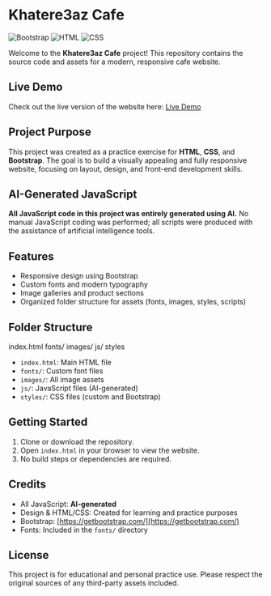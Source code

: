 # Khatere3az Cafe

![Bootstrap](https://img.shields.io/badge/Bootstrap-5.3-blue)
![HTML](https://img.shields.io/badge/HTML-5-orange)
![CSS](https://img.shields.io/badge/CSS-3-blueviolet)

Welcome to the **Khatere3az Cafe** project! This repository contains the source code and assets for a modern, responsive cafe website.

## Live Demo

Check out the live version of the website here: [Live Demo](https://reza-pourrajab.github.io/Khatere3az-Cafe/)

## Project Purpose

This project was created as a practice exercise for **HTML**, **CSS**, and **Bootstrap**. The goal is to build a visually appealing and fully responsive website, focusing on layout, design, and front-end development skills.

## AI-Generated JavaScript

**All JavaScript code in this project was entirely generated using AI.** No manual JavaScript coding was performed; all scripts were produced with the assistance of artificial intelligence tools.

## Features

- Responsive design using Bootstrap
- Custom fonts and modern typography
- Image galleries and product sections
- Organized folder structure for assets (fonts, images, styles, scripts)

## Folder Structure

index.html
fonts/
images/
js/
styles

- `index.html`: Main HTML file
- `fonts/`: Custom font files
- `images/`: All image assets
- `js/`: JavaScript files (AI-generated)
- `styles/`: CSS files (custom and Bootstrap)

## Getting Started

1. Clone or download the repository.
2. Open `index.html` in your browser to view the website.
3. No build steps or dependencies are required.

## Credits

- All JavaScript: **AI-generated**
- Design & HTML/CSS: Created for learning and practice purposes
- Bootstrap: [https://getbootstrap.com/](https://getbootstrap.com/)
- Fonts: Included in the `fonts/` directory

## License

This project is for educational and personal practice use. Please respect the original sources of any third-party assets included.
